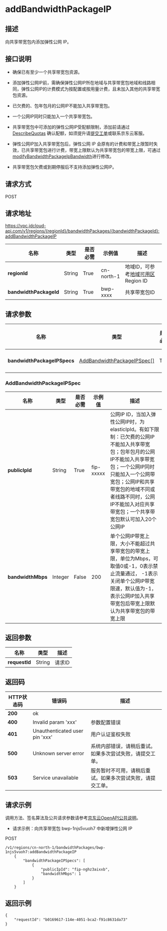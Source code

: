 # addBandwidthPackageIP


## 描述

向共享带宽包内添加弹性公网 IP。

## 接口说明 

- 确保已有至少一个共享带宽包资源。

- 添加弹性公网IP前，需确保弹性公网IP所在地域与共享带宽包地域和线路相同，弹性公网IP的计费模式为按配置或按用量计费，且未加入其他的共享带宽包资源。

- 已欠费的、包年包月的公网IP不能加入共享带宽包。

- 一个公网IP同时只能加入一个共享带宽包。

- 共享带宽包中可添加的弹性公网IP受配额限制，添加前请通过 [DescribeQuotas](https://docs.jdcloud.com/cn/virtual-private-cloud/api/describequotas) 确认配额，如须提升请[提交工单](https://ticket.jdcloud.com/applyorder/submit)或联系京东云客服。

- 弹性公网IP加入共享带宽包后，弹性公网 IP 会原有的计费和带宽上限暂时失效，已共享带宽包进行计费，带宽上限默认为共享带宽包的带宽上限，可通过[modifyBandwidthPackageIpBandwidth](https://docs.jdcloud.com/cn/virtual-private-cloud/api/modifybandwidthpackageIpbandwidth)进行修改。

- 共享带宽包欠费或到期停服后不支持添加弹性公网IP。


## 请求方式
POST

## 请求地址
https://vpc.jdcloud-api.com/v1/regions/{regionId}/bandwidthPackages/{bandwidthPackageId}:addBandwidthPackageIP

|名称|类型|是否必需|示例值|描述|
|---|---|---|---|---|
|**regionId**|String|True| cn-north-1 |地域ID，可参考[地域可用区](https://docs.jdcloud.com/cn/virtual-private-cloud/region-az)Region ID|
|**bandwidthPackageId**|String|True| bwp-xxxx |共享带宽包ID|

## 请求参数
|名称|类型|是否必需|示例值|描述|
|---|---|---|---|---|
|**bandwidthPackageIPSpecs**|[AddBandwidthPackageIPSpec[]](addbandwidthpackageip#addbandwidthpackageipspec)|True| |Ip列表|

### <div id="addbandwidthpackageipspec">AddBandwidthPackageIPSpec</div>
|名称|类型|是否必需|示例值|描述|
|---|---|---|---|---|
|**publicIpId**|String|True| fip-xxxxx |公网IP ID，当加入弹性公网IP时，为elasticIpId。有如下限制：已欠费的公网IP不能加入共享带宽包；包年包月的公网IP不能加入共享带宽包；一个公网IP同时只能加入一个公网带宽包；公网IP和共享带宽包的地域不同或者线路不同时，公网IP不能加入对应共享带宽包；一个共享带宽包默认可加入20个公网IP|
|**bandwidthMbps**|Integer|False| 200 |单个公网IP带宽上限，大小不能超过共享带宽包的带宽上限，单位为Mbps，可取值0或-1，0表示禁止流量通过， -1表示关闭单个公网IP带宽限速，默认值为-1，表示公网IP加入共享带宽包后带宽上限默认为共享带宽包的带宽上限|

## 返回参数
|名称|类型|描述|
|---|---|---|
|**requestId**|String|请求ID|


## 返回码
| HTTP状态码 | 错误码                         | 描述                                                       |
| ---------- | ------------------------------ | ---------------------------------------------------------- |
| **200**    | ok                             |                                                            |
| **400**    | Invalid param 'xxx'            | 参数配置错误                                               |
| **401**    | Unauthenticated user pin 'xxx' | 用户认证鉴权失败                                           |
| **500**    | Unknown server error           | 系统内部错误，请稍后重试。如果多次尝试失败，请提交工单。   |
| **503**    | Service unavailable            | 服务暂时不可用，请稍后重试。如果多次尝试失败，请提交工单。 |

## 请求示例

调用方法、签名算法及公共请求参数请参考[京东云OpenAPI公共说明](https://docs.jdcloud.com/common-declaration/api/introduction)。

- 请求示例：向共享带宽包 bwp-1njs5vuoh7 中新增弹性公网 IP

POST

```
/v1/regions/cn-north-1/bandwidthPackages/bwp-1njs5vuoh7:addBandwidthPackageIP
    {
        "bandwidthPackageIPSpecs": [
            {
                "publicIpId": "fip-nghz3aixxb",
                "bandwidthMbps": 1
            }
        ]
    }

```

## 返回示例
```
{
    "requestId": "b0169617-114e-4051-bca2-f91c8631da73"
}
```
